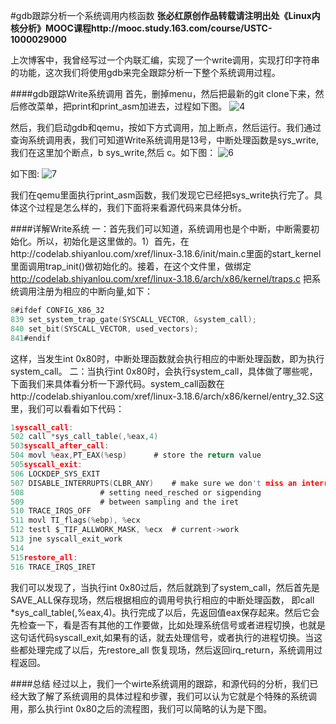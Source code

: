 #gdb跟踪分析一个系统调用内核函数
**张必红原创作品转载请注明出处《Linux内核分析》MOOC课程http://mooc.study.163.com/course/USTC-1000029000**

上次博客中，我曾经写过一个内联汇编，实现了一个write调用，实现打印字符串的功能，这次我们将使用gdb来完全跟踪分析一下整个系统调用过程。

####gdb跟踪Write系统调用
首先，删掉menu，然后把最新的git clone下来，然后修改菜单，把print和print_asm加进去，过程如下图。
![4](https://github.com/zbh24/LinuxCourseBlog/blob/master/gdb/4.png)

然后，我们启动gdb和qemu，按如下方式调用，加上断点，然后运行。我们通过查询系统调用表，我们可知道Write系统调用是13号，中断处理函数是sys_write,我们在这里加个断点，b sys_write,然后 c。如下图：
![6](https://github.com/zbh24/LinuxCourseBlog/blob/master/gdb/6.png)

如下图:
![7](https://github.com/zbh24/LinuxCourseBlog/blob/master/gdb/7.png)

我们在qemu里面执行print_asm函数，我们发现它已经把sys_write执行完了。具体这个过程是怎么样的，我们下面将来看源代码来具体分析。

####详解Write系统
一：首先我们可以知道，系统调用也是个中断，中断需要初始化。所以，初始化是这里做的。1）首先，在http://codelab.shiyanlou.com/xref/linux-3.18.6/init/main.c里面的start_kernel里面调用trap_init()做初始化的。接着，在这个文件里，做绑定
http://codelab.shiyanlou.com/xref/linux-3.18.6/arch/x86/kernel/traps.c
把系统调用注册为相应的中断向量,如下：
``` C
8#ifdef CONFIG_X86_32
839	set_system_trap_gate(SYSCALL_VECTOR, &system_call);
840	set_bit(SYSCALL_VECTOR, used_vectors);
841#endif
```
这样，当发生int 0x80时，中断处理函数就会执行相应的中断处理函数，即为执行system_call。
二：当执行int 0x80时，会执行system_call，具体做了哪些呢，下面我们来具体看分析一下源代码。system_call函数在http://codelab.shiyanlou.com/xref/linux-3.18.6/arch/x86/kernel/entry_32.S这里，我们可以看看如下代码：
``` C
1syscall_call:
502	call *sys_call_table(,%eax,4)
503syscall_after_call:
504	movl %eax,PT_EAX(%esp)		# store the return value
505syscall_exit:
506	LOCKDEP_SYS_EXIT
507	DISABLE_INTERRUPTS(CLBR_ANY)	# make sure we don't miss an interrupt
508					# setting need_resched or sigpending
509					# between sampling and the iret
510	TRACE_IRQS_OFF
511	movl TI_flags(%ebp), %ecx
512	testl $_TIF_ALLWORK_MASK, %ecx	# current->work
513	jne syscall_exit_work
514
515restore_all:
516	TRACE_IRQS_IRET
```
我们可以发现了，当执行int 0x80过后，然后就跳到了system_call，然后首先是SAVE_ALL保存现场，然后根据相应的调用号执行相应的中断处理函数， 即call *sys_call_table(,%eax,4)。执行完成了以后，先返回值eax保存起来。然后它会先检查一下，看是否有其他的工作要做，比如处理系统信号或者进程切换，也就是这句话代码syscall_exit,如果有的话，就去处理信号，或者执行的进程切换。当这些都处理完成了以后，先restore_all 恢复现场，然后返回irq_return，系统调用过程返回。

####总结
经过以上，我们一个wirte系统调用的跟踪，和源代码的分析，我们已经大致了解了系统调用的具体过程和步骤，我们可以认为它就是个特殊的系统调用，那么执行int 0x80之后的流程图，我们可以简略的认为是下图。
